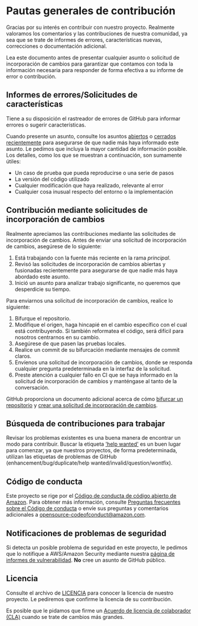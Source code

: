 # Pautas generales de contribución

Gracias por su interés en contribuir con nuestro proyecto. Realmente valoramos los comentarios y las contribuciones de nuestra comunidad,
ya sea que se trate de informes de errores, características nuevas, correcciones o documentación adicional.

Lea este documento antes de presentar cualquier asunto o solicitud de incorporación de cambios para garantizar que contamos con toda la información necesaria
 para responder de forma efectiva a su informe de error o contribución.



## Informes de errores/Solicitudes de características

Tiene a su disposición el rastreador de errores de GitHub para informar errores o sugerir características.

Cuando presente un asunto, consulte los asuntos [abiertos](https://github.com/aws-samples/amazon-personalize-samples/issues) o [cerrados recientemente](https://github.com/aws-samples/amazon-personalize-samples/issues?utf8=%E2%9C%93&q=is%3Aissue%20is%3Aclosed%20) para asegurarse de que nadie más haya informado
este asunto. Le pedimos que incluya la mayor cantidad de información posible. Los detalles, como los que se muestran a continuación, son sumamente útiles:

* Un caso de prueba que pueda reproducirse o una serie de pasos
* La versión del código utilizado
* Cualquier modificación que haya realizado, relevante al error
* Cualquier cosa inusual respecto del entorno o la implementación


## Contribución mediante solicitudes de incorporación de cambios
Realmente apreciamos las contribuciones mediante las solicitudes de incorporación de cambios. Antes de enviar una solicitud de incorporación de cambios, asegúrese de lo siguiente:

1. Está trabajando con la fuente más reciente en la rama *principal*.
2. Revisó las solicitudes de incorporación de cambios abiertas y fusionadas recientemente para asegurarse de que nadie más haya abordado este asunto.
3. Inició un asunto para analizar trabajo significante, no queremos que desperdicie su tiempo.

Para enviarnos una solicitud de incorporación de cambios, realice lo siguiente:

1. Bifurque el repositorio.
2. Modifique el origen, haga hincapié en el cambio específico con el cual está contribuyendo. Si también reformatea el código, será difícil para nosotros centrarnos en su cambio.
3. Asegúrese de que pasen las pruebas locales.
4. Realice un commit de su bifurcación mediante mensajes de commit claros.
5. Envíenos una solicitud de incorporación de cambios, donde se responda cualquier pregunta predeterminada en la interfaz de la solicitud.
6. Preste atención a cualquier fallo en CI que se haya informado en la solicitud de incorporación de cambios y manténgase al tanto de la conversación.

GitHub proporciona un documento adicional acerca de cómo [bifurcar un repositorio](https://help.github.com/articles/fork-a-repo/) y
[crear una solicitud de incorporación de cambios](https://help.github.com/articles/creating-a-pull-request/).



## Búsqueda de contribuciones para trabajar
Revisar los problemas existentes es una buena manera de encontrar un modo para contribuir. Buscar la etiqueta ['help wanted'](https://github.com/aws-samples/amazon-personalize-samples/labels/help%20wanted) es un buen lugar para comenzar, ya que nuestros proyectos, de forma predeterminada, utilizan las etiquetas de problemas de GitHub (enhancement/bug/duplicate/help wanted/invalid/question/wontfix).


## Código de conducta
Este proyecto se rige por el [Código de conducta de código abierto de Amazon](https://aws.github.io/code-of-conduct).
Para obtener más información, consulte [Preguntas frecuentes sobre el Código de conducta](https://aws.github.io/code-of-conduct-faq) o envíe sus preguntas y comentarios adicionales a
opensource-codeofconduct@amazon.com.



## Notificaciones de problemas de seguridad
Si detecta un posible problema de seguridad en este proyecto, le pedimos que lo notifique a AWS/Amazon Security mediante nuestra [página de informes de vulnerabilidad](http://aws.amazon.com/security/vulnerability-reporting/). **No** cree un asunto de GitHub público.


## Licencia

Consulte el archivo de [LICENCIA](https://github.com/aws-samples/amazon-personalize-samples/blob/master/LICENSE) para conocer la licencia de nuestro proyecto. Le pediremos que confirme la licencia de su contribución.

Es posible que le pidamos que firme un [Acuerdo de licencia de colaborador (CLA)](http://en.wikipedia.org/wiki/Contributor_License_Agreement) cuando se trate de cambios más grandes.
